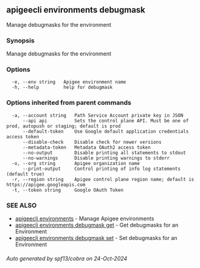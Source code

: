 ## apigeecli environments debugmask

Manage debugmasks for the environment

### Synopsis

Manage debugmasks for the environment

### Options

```
  -e, --env string   Apigee environment name
  -h, --help         help for debugmask
```

### Options inherited from parent commands

```
  -a, --account string   Path Service Account private key in JSON
      --api api          Sets the control plane API. Must be one of prod, autopush or staging; default is prod
      --default-token    Use Google default application credentials access token
      --disable-check    Disable check for newer versions
      --metadata-token   Metadata OAuth2 access token
      --no-output        Disable printing all statements to stdout
      --no-warnings      Disable printing warnings to stderr
  -o, --org string       Apigee organization name
      --print-output     Control printing of info log statements (default true)
  -r, --region string    Apigee control plane region name; default is https://apigee.googleapis.com
  -t, --token string     Google OAuth Token
```

### SEE ALSO

* [apigeecli environments](apigeecli_environments.md)	 - Manage Apigee environments
* [apigeecli environments debugmask get](apigeecli_environments_debugmask_get.md)	 - Get debugmasks for an Environment
* [apigeecli environments debugmask set](apigeecli_environments_debugmask_set.md)	 - Set debugmasks for an Environment

###### Auto generated by spf13/cobra on 24-Oct-2024
